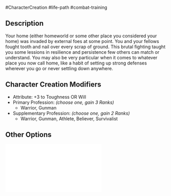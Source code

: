 #CharacterCreation #life-path #combat-training
## Description
Your home (either homeworld or some other place you considered your home) was invaded by external foes at some point. You and your fellows fought tooth and nail over every scrap of ground.
This brutal fighting taught you some lessions in resilience and persistence few others can match or understand. You may also be very particular when it comes to whatever place you now call home, like a habit of setting up strong defenses wherever you go or never settling down anywhere.
## Character Creation Modifiers
- Attribute: +3 to Toughness OR Will 
- Primary Profession: _(choose one, gain 3 Ranks)_
	- Warrior, Gunman
- Supplementary Profession: _(choose one, gain 2 Ranks)_
	- Warrior, Gunman, Athlete, Believer, Survivalist
## Other Options
![](</LifePath/CombatTraining/List of Combat Trainings.md>)